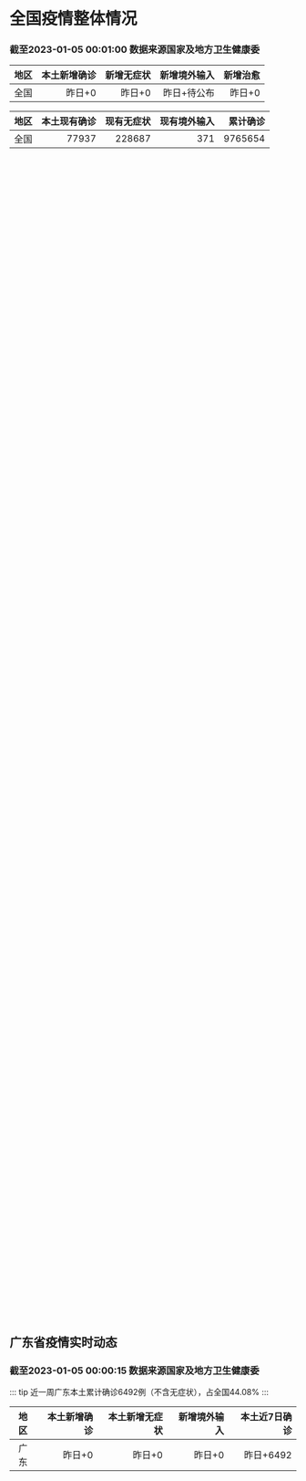 
# 全国疫情整体情况
### 截至2023-01-05 00:01:00 数据来源国家及地方卫生健康委

|地区|本土新增确诊|新增无症状|新增境外输入|新增治愈|
|:--:|---:|---:|---:|---:|
|全国|昨日+0|昨日+0|昨日+待公布|昨日+0|

|地区|本土现有确诊|现有无症状|现有境外输入|累计确诊|
|:--:|---:|---:|---:|---:|
|全国|77937|228687|371|9765654|

<ChinaMap :dataList="dataList" :title="title"/>

<div id="chinaDayModify" style="width:100%;height:500px;margin-bottom:10px;"></div>
<div id="chinaAddHistoryData" style="width:100%;height:500px;margin-bottom:10px;"></div>
<div id="chinaNowHistoryData" style="width:100%;height:500px;margin-bottom:10px;"></div>
<div id="chinaTotalHistoryData" style="width:100%;height:500px;margin-bottom:10px;"></div>


## 广东省疫情实时动态
### 截至2023-01-05 00:00:15 数据来源国家及地方卫生健康委

::: tip 近一周广东本土累计确诊6492例（不含无症状），占全国44.08%
:::

|地区|本土新增确诊|本土新增无症状|新增境外输入|本土近7日确诊|
|:--:|---:|---:|---:|---:|
|广东|昨日+0|昨日+0|昨日+0|昨日+6492|

<div id="guangdongModify" style="width:100%;height:500px;margin-bottom:10px;"></div>
<div id="guangdongTotalHistory" style="width:100%;height:500px;margin-bottom:10px;"></div>
<div id="guangzhouModifyHistory" style="width:100%;height:500px;margin-bottom:10px;"></div>


<script>
import * as echarts from 'echarts'
export default {
  data(){
    return {
      title: '新增本土确诊',
      dataList: [{name: '台湾', value: 0, addList: []},{name: '香港', value: 0, addList: []},{name: '广东', value: 0, addList: []},{name: '湖北', value: 0, addList: []},{name: '上海', value: 0, addList: []},{name: '吉林', value: 0, addList: []},{name: '四川', value: 0, addList: []},{name: '重庆', value: 0, addList: []},{name: '福建', value: 0, addList: []},{name: '海南', value: 0, addList: []},{name: '河南', value: 0, addList: []},{name: '北京', value: 0, addList: []},{name: '内蒙古', value: 0, addList: []},{name: '云南', value: 0, addList: []},{name: '浙江', value: 0, addList: []},{name: '陕西', value: 0, addList: []},{name: '黑龙江', value: 0, addList: []},{name: '山西', value: 0, addList: []},{name: '山东', value: 0, addList: []},{name: '湖南', value: 0, addList: []},{name: '江苏', value: 0, addList: []},{name: '广西', value: 0, addList: []},{name: '天津', value: 0, addList: []},{name: '辽宁', value: 0, addList: []},{name: '河北', value: 0, addList: []},{name: '澳门', value: 0, addList: []},{name: '新疆', value: 0, addList: []},{name: '江西', value: 0, addList: []},{name: '贵州', value: 0, addList: []},{name: '安徽', value: 0, addList: []},{name: '甘肃', value: 0, addList: []},{name: '西藏', value: 0, addList: []},{name: '青海', value: 0, addList: []},{name: '宁夏', value: 0, addList: []},{name: '南海诸岛', value: 0, addList: []}]
    }
  },
  mounted () {
    const themeObj = {"color":["#2ec7c9","#b6a2de","#5ab1ef","#ffb980","#d87a80","#8d98b3","#e5cf0d","#97b552","#95706d","#dc69aa","#07a2a4","#9a7fd1","#588dd5","#f5994e","#c05050","#59678c","#c9ab00","#7eb00a","#6f5553","#c14089"],"backgroundColor":"rgba(0,0,0,0)","textStyle":{},"title":{"textStyle":{"color":"#008acd"},"subtextStyle":{"color":"#aaaaaa"}},"line":{"itemStyle":{"borderWidth":1},"lineStyle":{"width":2},"symbolSize":3,"symbol":"emptyCircle","smooth":true},"radar":{"itemStyle":{"borderWidth":1},"lineStyle":{"width":2},"symbolSize":3,"symbol":"emptyCircle","smooth":true},"bar":{"itemStyle":{"barBorderWidth":0,"barBorderColor":"#ccc"}},"pie":{"itemStyle":{"borderWidth":0,"borderColor":"#ccc"}},"scatter":{"itemStyle":{"borderWidth":0,"borderColor":"#ccc"}},"boxplot":{"itemStyle":{"borderWidth":0,"borderColor":"#ccc"}},"parallel":{"itemStyle":{"borderWidth":0,"borderColor":"#ccc"}},"sankey":{"itemStyle":{"borderWidth":0,"borderColor":"#ccc"}},"funnel":{"itemStyle":{"borderWidth":0,"borderColor":"#ccc"}},"gauge":{"itemStyle":{"borderWidth":0,"borderColor":"#ccc"}},"candlestick":{"itemStyle":{"color":"#d87a80","color0":"#2ec7c9","borderColor":"#d87a80","borderColor0":"#2ec7c9","borderWidth":1}},"graph":{"itemStyle":{"borderWidth":0,"borderColor":"#ccc"},"lineStyle":{"width":1,"color":"#aaaaaa"},"symbolSize":3,"symbol":"emptyCircle","smooth":true,"color":["#2ec7c9","#b6a2de","#5ab1ef","#ffb980","#d87a80","#8d98b3","#e5cf0d","#97b552","#95706d","#dc69aa","#07a2a4","#9a7fd1","#588dd5","#f5994e","#c05050","#59678c","#c9ab00","#7eb00a","#6f5553","#c14089"],"label":{"color":"#eeeeee"}},"map":{"itemStyle":{"areaColor":"#dddddd","borderColor":"#eeeeee","borderWidth":0.5},"label":{"color":"#d87a80"},"emphasis":{"itemStyle":{"areaColor":"rgba(254,153,78,1)","borderColor":"#444","borderWidth":1},"label":{"color":"rgb(100,0,0)"}}},"geo":{"itemStyle":{"areaColor":"#dddddd","borderColor":"#eeeeee","borderWidth":0.5},"label":{"color":"#d87a80"},"emphasis":{"itemStyle":{"areaColor":"rgba(254,153,78,1)","borderColor":"#444","borderWidth":1},"label":{"color":"rgb(100,0,0)"}}},"categoryAxis":{"axisLine":{"show":true,"lineStyle":{"color":"#008acd"}},"axisTick":{"show":true,"lineStyle":{"color":"#333"}},"axisLabel":{"show":true,"color":"#333"},"splitLine":{"show":false,"lineStyle":{"color":["#eee"]}},"splitArea":{"show":false,"areaStyle":{"color":["rgba(250,250,250,0.3)","rgba(200,200,200,0.3)"]}}},"valueAxis":{"axisLine":{"show":true,"lineStyle":{"color":"#008acd"}},"axisTick":{"show":true,"lineStyle":{"color":"#333"}},"axisLabel":{"show":true,"color":"#333"},"splitLine":{"show":true,"lineStyle":{"color":["#eee"]}},"splitArea":{"show":true,"areaStyle":{"color":["rgba(250,250,250,0.3)","rgba(200,200,200,0.3)"]}}},"logAxis":{"axisLine":{"show":true,"lineStyle":{"color":"#008acd"}},"axisTick":{"show":true,"lineStyle":{"color":"#333"}},"axisLabel":{"show":true,"color":"#333"},"splitLine":{"show":true,"lineStyle":{"color":["#eee"]}},"splitArea":{"show":true,"areaStyle":{"color":["rgba(250,250,250,0.3)","rgba(200,200,200,0.3)"]}}},"timeAxis":{"axisLine":{"show":true,"lineStyle":{"color":"#008acd"}},"axisTick":{"show":true,"lineStyle":{"color":"#333"}},"axisLabel":{"show":true,"color":"#333"},"splitLine":{"show":true,"lineStyle":{"color":["#eee"]}},"splitArea":{"show":false,"areaStyle":{"color":["rgba(250,250,250,0.3)","rgba(200,200,200,0.3)"]}}},"toolbox":{"iconStyle":{"borderColor":"#2ec7c9"},"emphasis":{"iconStyle":{"borderColor":"#18a4a6"}}},"legend":{"textStyle":{"color":"#333333"}},"tooltip":{"axisPointer":{"lineStyle":{"color":"#008acd","width":"1"},"crossStyle":{"color":"#008acd","width":"1"}}},"timeline":{"lineStyle":{"color":"#008acd","width":1},"itemStyle":{"color":"#008acd","borderWidth":1},"controlStyle":{"color":"#008acd","borderColor":"#008acd","borderWidth":0.5},"checkpointStyle":{"color":"#2ec7c9","borderColor":"#2ec7c9"},"label":{"color":"#008acd"},"emphasis":{"itemStyle":{"color":"#a9334c"},"controlStyle":{"color":"#008acd","borderColor":"#008acd","borderWidth":0.5},"label":{"color":"#008acd"}}},"visualMap":{"color":["#5ab1ef","#e0ffff"]},"dataZoom":{"backgroundColor":"rgba(47,69,84,0)","dataBackgroundColor":"#efefff","fillerColor":"rgba(182,162,222,0.2)","handleColor":"#008acd","handleSize":"100%","textStyle":{"color":"#333333"}},"markPoint":{"label":{"color":"#eeeeee"},"emphasis":{"label":{"color":"#eeeeee"}}}}

    echarts.registerTheme('dark', (themeObj))

    this.chartChDay = echarts.init(document.getElementById("chinaDayModify"), "dark")
,this.chartChAdd = echarts.init(document.getElementById("chinaAddHistoryData"), "dark")
,this.chartChNow = echarts.init(document.getElementById("chinaNowHistoryData"), "dark")
,this.chartChTotal = echarts.init(document.getElementById("chinaTotalHistoryData"), "dark")
,this.chartGdMod = echarts.init(document.getElementById("guangdongModify"), "dark")
,this.chartGdTotal = echarts.init(document.getElementById("guangdongTotalHistory"), "dark")
,this.chartGzMod = echarts.init(document.getElementById("guangzhouModifyHistory"), "dark")


    const option_gd_mod = {
      title: {
        text: '广东疫情新增趋势（人）'
      },
      tooltip: {
        trigger: 'axis',
        axisPointer: {
          type: 'cross',
          label: {
            backgroundColor: '#6a7985'
          }
        }
      },
      legend: {
        top: 20,
        data: [{name: '本土新增确诊',icon: 'rect'}, {name: '本土新增无症状',icon: 'rect'},{name: '新增境外输入',icon: 'rect'}]
      },
      grid: {
        left: '3%',
        right: '4%',
        bottom: '3%',
        containLabel: true
      },
      toolbox: {
        feature: {
          saveAsImage: {}
        }
      },
      xAxis: {
        type: 'category',
        boundaryGap: false,
        data: ["12.15","12.16","12.17","12.18","12.19","12.20","12.21","12.22","12.23","12.24","12.25","12.26","12.27","12.28","12.29","12.30","12.31","01.01","01.02","01.03",]
      },
      yAxis: {
        type: 'value'
      },
      series: [
        {
          name: '本土新增确诊',
          type: 'line',
          areaStyle: {},
          emphasis: {
            focus: 'series'
          },
          data: [1065,990,915,846,1075,1171,1325,1599,1737,1384,1182,1976,2233,2239,2400,2766,1784,1555,1829,2917,]
        },
        {
          name: '本土新增无症状',
          type: 'line',
          areaStyle: {},
          emphasis: {
            focus: 'series'
          },
          data: [0,0,0,0,0,0,0,0,0,0,0,0,0,0,0,0,0,0,0,0,]
        },
        {
          name: '新增境外输入',
          type: 'line',
          areaStyle: {},
          emphasis: {
            focus: 'series'
          },
          data: [17,13,17,31,36,18,47,41,6,11,5,22,82,4,18,9,31,17,18,2,]
        }
      ]
    };

    const option_gd_total = {
      title: {
        text: '广东疫情概览（人）'
      },
      tooltip: {
        trigger: 'axis',
        axisPointer: {
          type: 'cross',
          label: {
            backgroundColor: '#6a7985'
          }
        }
      },
      legend: {
        top: 20,
        data: [{name: '累计确诊',icon: 'rect'},{name: '累计治愈',icon: 'rect'}]
      },
      grid: {
        left: '3%',
        right: '4%',
        bottom: '3%',
        containLabel: true
      },
      toolbox: {
        feature: {
          saveAsImage: {}
        }
      },
      xAxis: {
        type: 'category',
        boundaryGap: false,
        data: ["12.15","12.16","12.17","12.18","12.19","12.20","12.21","12.22","12.23","12.24","12.25","12.26","12.27","12.28","12.29","12.30","12.31","01.01","01.02","01.03","01.04","01.05","01.06","01.07","01.08","01.09","01.10","01.11","01.12","01.13","01.14","01.15","01.16","01.17","01.18","01.19","01.20","01.21","01.22","01.23","01.24","01.25","01.26","01.27","01.28","01.29","01.30","01.31","02.01","02.02","02.03","02.04","02.05","02.06","02.07","02.08","02.09","02.10","02.11",]
      },
      yAxis: {
        type: 'value'
      },
      series: [
        {
          name: '累计确诊',
          type: 'line',
          areaStyle: {},
          emphasis: {
            focus: 'series'
          },
          data: [57630,58633,59565,60442,61553,62742,64114,65754,67497,68892,70079,72077,74392,76635,79053,79053,80868,82440,84287,84287,84287,84287,84287,84287,84287,84287,84287,84287,84287,84287,84287,84287,84287,84287,84287,84287,84287,84287,84287,84287,84287,84287,84287,84287,84287,84287,84287,84287,84287,84287,84287,84287,84287,84287,84287,84287,84287,84287,84287,]
        },
        {
          name: '累计治愈',
          type: 'line',
          areaStyle: {},
          emphasis: {
            focus: 'series'
          },
          data: [24794,24794,24794,24794,24794,51366,51366,51366,51366,51366,51366,51366,51366,51366,51366,51366,51366,51366,51366,51366,51366,51366,51366,51366,51366,51366,51366,51366,51366,51366,51366,51366,51366,51366,51366,51366,51366,51366,51366,51366,51366,51366,51366,51366,51366,51366,51366,51366,51366,51366,51366,51366,51366,51366,51366,51366,51366,51366,51366,]
        }
      ]
    };

    const option_gz_mod = {
      title: {
        text: '广州疫情新增趋势（人）'
      },
      tooltip: {
        trigger: 'axis',
        axisPointer: {
          type: 'cross',
          label: {
            backgroundColor: '#6a7985'
          }
        }
      },
      legend: {
        top: 20,
        data: [{name: '本土新增确诊',icon: 'rect'},{name: '本土新增无症状',icon: 'rect'}]
      },
      grid: {
        left: '3%',
        right: '4%',
        bottom: '3%',
        containLabel: true
      },
      toolbox: {
        feature: {
          saveAsImage: {}
        }
      },
      xAxis: {
        type: 'category',
        boundaryGap: false,
        data: ["1215","1216","1217","1218","1219","1220","1221","1222","1223","1224","1225","0103",]
      },
      yAxis: {
        type: 'value'
      },
      series: [
        {
          name: '本土新增确诊',
          type: 'line',
          areaStyle: {},
          emphasis: {
            focus: 'series'
          },
          data: [505,451,403,374,537,564,546,0,0,0,0,0,]
        },
        {
          name: '本土新增无症状',
          type: 'line',
          areaStyle: {},
          emphasis: {
            focus: 'series'
          },
          data: [0,0,0,0,0,0,0,0,0,0,0,0,]
        }
      ]
    };

    const option_ch_day  = {
      series: [
        {
          type: 'treemap',
          data: [
            {
              name: '本土新增确诊昨日+0',
              value: 1,
            },
            {
              name: '新增无症状昨日+0',
              value: 1,
            },
            {
              name: '新增境外输入昨日+待公布',
              value: 1,
            },
            {
              name: '新增治愈昨日+0',
              value: 1,
            },
          ]
        }
      ]
    };

    const option_ch_add = {
      title: {
        text: '新增疫情整体走势'
      },
      tooltip: {
        trigger: 'axis',
        axisPointer: {
          type: 'cross',
          label: {
            backgroundColor: '#6a7985'
          }
        }
      },
      legend: {
        top: 20,
        data: [{name: '本土确诊',icon: 'rect'}, {name: '无症状感染',icon: 'rect'},{name: '新增境外输入',icon: 'rect'}]
      },
      grid: {
        left: '3%',
        right: '4%',
        bottom: '3%',
        containLabel: true
      },
      toolbox: {
        feature: {
          saveAsImage: {}
        }
      },
      xAxis: {
        type: 'category',
        boundaryGap: false,
        data: ["12.12","12.13","12.14","12.15","12.16","12.17","12.18","12.19","12.20","12.21","12.22","12.23","12.24","12.25","12.26","12.27","12.28","12.29","12.30","12.31","01.01","01.02","01.03",]
      },
      yAxis: {
        type: 'value'
      },
      series: [
        {
          name: '本土确诊',
          type: 'line',
          areaStyle: {},
          emphasis: {
            focus: 'series'
          },
          data: [2270,2249,1944,2091,2229,2028,1918,2656,3049,2966,3696,4103,2940,2637,4388,5136,5080,5491,7179,5102,4499,4804,7685,]
        },
        {
          name: '无症状感染',
          type: 'line',
          areaStyle: {},
          emphasis: {
            focus: 'series'
          },
          data: [5181,0,0,0,0,0,0,0,0,0,0,0,0,0,0,0,0,0,0,0,0,0,0,]
        },
        {
          name: '新增境外输入',
          type: 'line',
          areaStyle: {},
          emphasis: {
            focus: 'series'
          },
          data: [45,42,56,66,57,69,77,66,52,64,65,25,43,31,48,95,22,24,25,36,24,29,4,]
        }
      ]
    };

    const option_ch_now = {
      title: {
        text: '现有疫情整体走势'
      },
      tooltip: {
        trigger: 'axis',
        axisPointer: {
          type: 'cross',
          label: {
            backgroundColor: '#6a7985'
          }
        }
      },
      legend: {
        top: 20,
        data: [{name: '本土确诊',icon: 'rect'}, {name: '无症状感染',icon: 'rect'},{name: '新增境外输入',icon: 'rect'}]
      },
      grid: {
        left: '3%',
        right: '4%',
        bottom: '3%',
        containLabel: true
      },
      toolbox: {
        feature: {
          saveAsImage: {}
        }
      },
      xAxis: {
        type: 'category',
        boundaryGap: false,
        data: ["12.12","12.13","12.14","12.15","12.16","12.17","12.18","12.19","12.20","12.21","12.22","12.23","12.24","12.25","12.26","12.27","12.28","12.29","12.30","12.31","01.01","01.02","01.03","01.04","01.05","01.06","01.07","01.08","01.09","01.10","01.11","01.12","01.13","01.14","01.15","01.16","01.17","01.18","01.19","01.20","01.21","01.22","01.23","01.24","01.25","01.26","01.27","01.28","01.29","01.30","01.31","02.01","02.02","02.03","02.04","02.05","02.06","02.07","02.08","02.09","02.10","02.11",]
      },
      yAxis: {
        type: 'value'
      },
      series: [
        {
          name: '本土确诊',
          type: 'line',
          areaStyle: {},
          emphasis: {
            focus: 'series'
          },
          data: [35849,34830,34288,34283,33888,34193,34808,35509,36636,37295,38884,41265,43449,45397,48154,51406,54566,57769,61980,65890,69817,73790,77937,77937,77937,77937,77937,77937,77937,77937,77937,77937,77937,77937,77937,77937,77937,77937,77937,77937,77937,77937,77937,77937,77937,77937,77937,77937,77937,77937,77937,77937,77937,77937,77937,77937,77937,77937,77937,77937,77937,77937,]
        },
        {
          name: '无症状感染',
          type: 'line',
          areaStyle: {},
          emphasis: {
            focus: 'series'
          },
          data: [491,444,412,424,446,460,490,467,475,475,471,434,419,406,396,445,435,421,406,408,404,398,371,371,371,371,371,371,371,371,371,371,371,371,371,371,371,371,371,371,371,371,371,371,371,371,371,371,371,371,371,371,371,371,371,371,371,371,371,371,371,371,]
        },
        {
          name: '新增境外输入',
          type: 'line',
          areaStyle: {},
          emphasis: {
            focus: 'series'
          },
          data: [228687,228687,228687,228687,228687,228687,228687,228687,228687,228687,228687,228687,228687,228687,228687,228687,228687,228687,228687,228687,228687,228687,228687,228687,228687,228687,228687,228687,228687,228687,228687,228687,228687,228687,228687,228687,228687,228687,228687,228687,228687,228687,228687,228687,228687,228687,228687,228687,228687,228687,228687,228687,228687,228687,228687,228687,228687,228687,228687,228687,228687,228687,]
        }
      ]
    };

    const option_ch_total = {
      title: {
        text: '累计疫情整体走势'
      },
      tooltip: {
        trigger: 'axis',
        axisPointer: {
          type: 'cross',
          label: {
            backgroundColor: '#6a7985'
          }
        }
      },
      legend: {
        top: 20,
        data: [{name: '确诊(含港澳台)', con: 'rect'}, {name: '死亡(含港澳台)',icon: 'rect'}]
      },
      grid: {
        left: '3%',
        right: '4%',
        bottom: '3%',
        containLabel: true
      },
      toolbox: {
        feature: {
          saveAsImage: {}
        }
      },
      xAxis: {
        type: 'category',
        boundaryGap: false,
        data: ["12.12","12.13","12.14","12.15","12.16","12.17","12.18","12.19","12.20","12.21","12.22","12.23","12.24","12.25","12.26","12.27","12.28","12.29","12.30","12.31","01.01","01.02","01.03","01.04","01.05","01.06","01.07","01.08","01.09","01.10","01.11","01.12","01.13","01.14","01.15","01.16","01.17","01.18","01.19","01.20","01.21","01.22","01.23","01.24","01.25","01.26","01.27","01.28","01.29","01.30","01.31","02.01","02.02","02.03","02.04","02.05","02.06","02.07","02.08","02.09","02.10","02.11",]
      },
      yAxis: {
        type: 'value'
      },
      series: [
        {
          name: '确诊(含港澳台)',
          type: 'line',
          areaStyle: {},
          emphasis: {
            focus: 'series'
          },
          data: [9326304,9326304,9326304,9326304,9326304,9326304,9326304,9326304,9326304,9326304,9326304,9558276,9558276,9558276,9558276,9558276,9558276,9558276,9765654,9765654,9765654,9765654,9765654,9765654,9765654,9765654,9765654,9765654,9765654,9765654,9765654,9765654,9765654,9765654,9765654,9765654,9765654,9765654,9765654,9765654,9765654,9765654,9765654,9765654,9765654,9765654,9765654,9765654,9765654,9765654,9765654,9765654,9765654,9765654,9765654,9765654,9765654,9765654,9765654,9765654,9765654,9765654,]
        },
        {
          name: '死亡(含港澳台)',
          type: 'line',
          areaStyle: {},
          emphasis: {
            focus: 'series'
          },
          data: [28939,28939,28939,28939,28939,28939,28939,28939,28939,28939,28939,28939,28939,28939,28939,28939,28939,28939,28939,28939,28939,28939,28939,28939,28939,28939,28939,28939,28939,28939,28939,28939,28939,28939,28939,28939,28939,28939,28939,28939,28939,28939,28939,28939,28939,28939,28939,28939,28939,28939,28939,28939,28939,28939,28939,28939,28939,28939,28939,28939,28939,28939,]
        }
      ]
    };

    this.chartGdMod.setOption(option_gd_mod);
    this.chartGdTotal.setOption(option_gd_total);
    this.chartGzMod.setOption(option_gz_mod);
    this.chartChDay.setOption(option_ch_day);
    this.chartChAdd.setOption(option_ch_add);
    this.chartChNow.setOption(option_ch_now);
    this.chartChTotal.setOption(option_ch_total);

    window.onresize = () => {
      this.chartGdMod.resize()
      this.chartGdTotal.resize()
      this.chartGzMod.resize()
      this.chartChDay.resize()
      this.chartChAdd.resize()
      this.chartChNow.resize()
      this.chartChTotal.resize()
    }
  }
}
</script>

## 广东省各地区疫情情况

::: danger 0个中高风险地区
:::

|地区|本土新增确诊|本土新增无症状|本土近7日确诊|中高风险地区|
|:--:|---:|---:|---:|---:|
|广州|0|0|+3023|0|
|汕头|0|0|+514|0|
|深圳|0|0|+480|0|
|云浮|0|0|+320|0|
|惠州|0|0|+302|0|
|佛山|0|0|+258|0|
|潮州|0|0|+253|0|
|中山|0|0|+210|0|
|珠海|0|0|+207|0|
|阳江|0|0|+195|0|
|湛江|0|0|+139|0|
|茂名|0|0|+120|0|
|江门|0|0|+111|0|
|肇庆|0|0|+69|0|
|梅州|0|0|+62|0|
|韶关|0|0|+61|0|
|汕尾|0|0|+55|0|
|清远|0|0|+43|0|
|东莞|0|0|+35|0|
|河源|0|0|+19|0|
|揭阳|0|0|+16|0|
|未公布来源|0|0|0|0|


## 广东疫情热点动态

  
### 02-12 07:20
::: tip 广州可检测新冠抗体！建议这些人群重点检测
阳康”之后，我安全了吗？
至今还没症状，我“阳过”了吗？
打了疫苗，我就有保护力了吗？
需要做新冠病毒抗体检测吗？
具体如何检测？
哪些人建议检测？...

广州增城发布

[阅读全文](https://view.inews.qq.com/a/20230211A07RRY00?uid=101705948131&chlid=_qqnews_custom_search_pictext#)
:::

### 02-11 08:53
::: tip 广东2023年体育中考调整 必考项目调整为选考项目
中国青年报客户端广州2月10日电（中青报·中青网记者 林洁）今天，广东省教育厅印发了《关于做好2023年初中毕业生升学体育考试工作的通知》（以下简称通知），明确了广东省体育中考必考项目男子1000米/...

中国青年报

[阅读全文](https://view.inews.qq.com/a/20230210A08GZ300?&chlid=news_news_top&uid=100188415180#)
:::

### 02-10 09:14
::: tip 广州市赴港澳签注智能办理点一览表
温馨提示：为避免扎堆办理造成等候时间过长，建议您错峰办理。...

广州公安

[阅读全文](https://view.inews.qq.com/a/20230209A08N8O00?shareto=wx&devid=6B867A79-89E7-4FEF-A3B8-FCBF7F356E49&qimei=5e1231f5-e69a-46f0-b45d-19c7cb333211&uid=100162862382&qs_signature=AAwgzCBMmawkyre%2B2vQUWEz4AEnOAwtP8MAu2ewQiw%2BXkY24DxjNXTobIxeuM4DsZeXhlv4ZjPyGNjp6CaPJQWnRyzxkW6ypzXWQV6RhhwtE1hxO4w1mBQACvtJu0A%3D%3D&appver=15.5_qqnews_7.0.51#)
:::

### 02-08 16:20
::: tip 多地回应疫情期间幼儿园退费问题：部分地区可抵扣春季学期费用
“幼儿园因疫情原因导致2022年12月13日至2023年1月未上课，这部分保教费及生活费教育局有没有文件规定是怎么处理的？”日前，有广东东莞家长反映疫情影响下的幼儿园退费问题。“目前国家和省暂无就疫情...

澎湃新闻

[阅读全文](https://h5.baike.qq.com/mobile/landing.html?docid=20230208A0584H00&isNews=1&adtag=wxjk.yqssc.yqdt)
:::

### 02-08 09:25
::: tip 全面恢复正常通关！深圳市各关口交通出行顺畅
2月6日，深港两地全面恢复正常通关。记者早上在深圳市各大陆路口岸看到，所有口岸都已全面通行，两地居民穿梭络绎不绝。为保障旅客来深后交通出行，交通部门全力做好口岸交通接驳，让通关旅客便利“丝滑”出行。
...

深圳特区报

[阅读全文](https://view.inews.qq.com/a/20230206A02X8O00?shareto=wx&devid=6B867A79-89E7-4FEF-A3B8-FCBF7F356E49&qimei=5e1231f5-e69a-46f0-b45d-19c7cb333211&uid=100162862382&qs_signature=AAwgmaNam3IalJV6hUsEcEeHF%2FsVrvdGbJXe%2BayizqNbXQ28GvCnJnrcITaBvVQ0lfFtZJueakSIgH%2FroXrOkTXYGhrk97SfTaIlsX4MOouosLRmyRdoXYBSTlunCe%3D%3D&appver=15.5_qqnews_7.0.51#)
:::

### 02-08 09:06
::: tip 广州已有医院开展新冠病毒抗体检测服务，怎么查？
近日，北京“官宣”为全面评估新冠病毒感染情况，了解社区人群血清抗体水平，即将开展人群血清抗体调查。与此同时，湖南疾控中心、武汉疾控中心也都新增新冠病毒抗体水平检测服务。（30-50元/次！做新冠抗体检...

羊城晚报

[阅读全文](https://h5.baike.qq.com/mobile/landing.html?docid=20230208A018IB00&isNews=1&adtag=wxjk.yqssc.yqdt)
:::

### 02-07 09:50
::: tip 香港与内地全面“通关” 皇岗口岸重开迎接旅客
2月6日，香港与内地全面“通关”，而24小时开放的落马洲/皇岗口岸率先于凌晨零点开放，有旅客从皇岗口岸入境香港，过程畅顺，深圳皇岗口岸挂有“皇岗口岸欢迎您回家”的标语。图为深圳皇岗口岸的标语欢迎香港旅...

中国新闻网

[阅读全文](https://view.inews.qq.com/a/20230206A06VHB00?shareto=wx&devid=6B867A79-89E7-4FEF-A3B8-FCBF7F356E49&qimei=5e1231f5-e69a-46f0-b45d-19c7cb333211&uid=100162862382&qs_signature=AAwNUZ5QyLwPzoWENn7KYs%2Bh2TqQ6lHQidY8BGVq7YQyY5mb5cvvE%2BcgEvSQcx1X6Nn2N1t%2BS%2Fh5AR1yBKZlT0fW440kRu%2FCe%2BONYQ5YopTfZqauDQbW714VwP%2FiGq%3D%3D&appver=15.5_qqnews_7.0.51#)
:::

### 02-07 09:49
::: tip 深圳各港澳智能签注机全面开放，无需预约
2月6日零点，深圳各港澳自助签注机已全面开放。根据“深圳公安”公众号发布的通告，持有效往来港澳通行证办理香港、澳门旅游再次签注及深户赴港“一周一行”再次签注的无需预约，可直接前往各大厅智能签注区办理。...

南方都市报

[阅读全文](https://view.inews.qq.com/a/20230206A02VZQ00?uid=100188415180&chlid=_qqnews_custom_search_pictext#)
:::

### 02-07 09:39
::: tip 广州各大医院恢复常态化诊疗：就医更便利，仍需做好防护
近日不少广州市民前往医院就诊时，发现医院似乎发生了新变化。
门口宽敞了许多，之前设在医院周围的围蔽已经不见踪影，分诊通道也被拆除，健康码、通行码等标识也不再被要求查看。
据国务院联防联控机制新闻发布会...

21世纪经济报道

[阅读全文](https://view.inews.qq.com/a/20230206A03SBE00?uid=100188415180&chlid=_qqnews_custom_search_pictext#)
:::

### 02-06 19:04
::: tip 今起乘坐广深港高铁前往香港 不再查验48小时内核酸阴性证明
据“中国铁路”微信公众号消息，为贯彻落实国务院港澳事务办公室《关于全面恢复内地与港澳人员往来的通知》的要求，经与香港铁路部门沟通协商，自2023年2月6日零时起，铁路部门进一步优化内地与香港间铁路旅客...

北青都市

[阅读全文](https://h5.baike.qq.com/mobile/landing.html?docid=20230206A06YH400&isNews=1&adtag=wxjk.yqssc.yqdt)
:::


## 广州疫情热点动态

  
### 02-12 07:20
::: tip 广州可检测新冠抗体！建议这些人群重点检测
阳康”之后，我安全了吗？
至今还没症状，我“阳过”了吗？
打了疫苗，我就有保护力了吗？
需要做新冠病毒抗体检测吗？
具体如何检测？
哪些人建议检测？...

广州增城发布

[阅读全文](https://view.inews.qq.com/a/20230211A07RRY00?uid=101705948131&chlid=_qqnews_custom_search_pictext#)
:::

### 02-11 08:53
::: tip 广东2023年体育中考调整 必考项目调整为选考项目
中国青年报客户端广州2月10日电（中青报·中青网记者 林洁）今天，广东省教育厅印发了《关于做好2023年初中毕业生升学体育考试工作的通知》（以下简称通知），明确了广东省体育中考必考项目男子1000米/...

中国青年报

[阅读全文](https://view.inews.qq.com/a/20230210A08GZ300?&chlid=news_news_top&uid=100188415180#)
:::

### 02-10 09:14
::: tip 广州市赴港澳签注智能办理点一览表
温馨提示：为避免扎堆办理造成等候时间过长，建议您错峰办理。...

广州公安

[阅读全文](https://view.inews.qq.com/a/20230209A08N8O00?shareto=wx&devid=6B867A79-89E7-4FEF-A3B8-FCBF7F356E49&qimei=5e1231f5-e69a-46f0-b45d-19c7cb333211&uid=100162862382&qs_signature=AAwgzCBMmawkyre%2B2vQUWEz4AEnOAwtP8MAu2ewQiw%2BXkY24DxjNXTobIxeuM4DsZeXhlv4ZjPyGNjp6CaPJQWnRyzxkW6ypzXWQV6RhhwtE1hxO4w1mBQACvtJu0A%3D%3D&appver=15.5_qqnews_7.0.51#)
:::

### 02-08 16:20
::: tip 多地回应疫情期间幼儿园退费问题：部分地区可抵扣春季学期费用
“幼儿园因疫情原因导致2022年12月13日至2023年1月未上课，这部分保教费及生活费教育局有没有文件规定是怎么处理的？”日前，有广东东莞家长反映疫情影响下的幼儿园退费问题。“目前国家和省暂无就疫情...

澎湃新闻

[阅读全文](https://h5.baike.qq.com/mobile/landing.html?docid=20230208A0584H00&isNews=1&adtag=wxjk.yqssc.yqdt)
:::

### 02-08 09:25
::: tip 全面恢复正常通关！深圳市各关口交通出行顺畅
2月6日，深港两地全面恢复正常通关。记者早上在深圳市各大陆路口岸看到，所有口岸都已全面通行，两地居民穿梭络绎不绝。为保障旅客来深后交通出行，交通部门全力做好口岸交通接驳，让通关旅客便利“丝滑”出行。
...

深圳特区报

[阅读全文](https://view.inews.qq.com/a/20230206A02X8O00?shareto=wx&devid=6B867A79-89E7-4FEF-A3B8-FCBF7F356E49&qimei=5e1231f5-e69a-46f0-b45d-19c7cb333211&uid=100162862382&qs_signature=AAwgmaNam3IalJV6hUsEcEeHF%2FsVrvdGbJXe%2BayizqNbXQ28GvCnJnrcITaBvVQ0lfFtZJueakSIgH%2FroXrOkTXYGhrk97SfTaIlsX4MOouosLRmyRdoXYBSTlunCe%3D%3D&appver=15.5_qqnews_7.0.51#)
:::

### 02-08 09:06
::: tip 广州已有医院开展新冠病毒抗体检测服务，怎么查？
近日，北京“官宣”为全面评估新冠病毒感染情况，了解社区人群血清抗体水平，即将开展人群血清抗体调查。与此同时，湖南疾控中心、武汉疾控中心也都新增新冠病毒抗体水平检测服务。（30-50元/次！做新冠抗体检...

羊城晚报

[阅读全文](https://h5.baike.qq.com/mobile/landing.html?docid=20230208A018IB00&isNews=1&adtag=wxjk.yqssc.yqdt)
:::

### 02-07 09:50
::: tip 香港与内地全面“通关” 皇岗口岸重开迎接旅客
2月6日，香港与内地全面“通关”，而24小时开放的落马洲/皇岗口岸率先于凌晨零点开放，有旅客从皇岗口岸入境香港，过程畅顺，深圳皇岗口岸挂有“皇岗口岸欢迎您回家”的标语。图为深圳皇岗口岸的标语欢迎香港旅...

中国新闻网

[阅读全文](https://view.inews.qq.com/a/20230206A06VHB00?shareto=wx&devid=6B867A79-89E7-4FEF-A3B8-FCBF7F356E49&qimei=5e1231f5-e69a-46f0-b45d-19c7cb333211&uid=100162862382&qs_signature=AAwNUZ5QyLwPzoWENn7KYs%2Bh2TqQ6lHQidY8BGVq7YQyY5mb5cvvE%2BcgEvSQcx1X6Nn2N1t%2BS%2Fh5AR1yBKZlT0fW440kRu%2FCe%2BONYQ5YopTfZqauDQbW714VwP%2FiGq%3D%3D&appver=15.5_qqnews_7.0.51#)
:::

### 02-07 09:49
::: tip 深圳各港澳智能签注机全面开放，无需预约
2月6日零点，深圳各港澳自助签注机已全面开放。根据“深圳公安”公众号发布的通告，持有效往来港澳通行证办理香港、澳门旅游再次签注及深户赴港“一周一行”再次签注的无需预约，可直接前往各大厅智能签注区办理。...

南方都市报

[阅读全文](https://view.inews.qq.com/a/20230206A02VZQ00?uid=100188415180&chlid=_qqnews_custom_search_pictext#)
:::

### 02-07 09:39
::: tip 广州各大医院恢复常态化诊疗：就医更便利，仍需做好防护
近日不少广州市民前往医院就诊时，发现医院似乎发生了新变化。
门口宽敞了许多，之前设在医院周围的围蔽已经不见踪影，分诊通道也被拆除，健康码、通行码等标识也不再被要求查看。
据国务院联防联控机制新闻发布会...

21世纪经济报道

[阅读全文](https://view.inews.qq.com/a/20230206A03SBE00?uid=100188415180&chlid=_qqnews_custom_search_pictext#)
:::

### 02-06 19:04
::: tip 今起乘坐广深港高铁前往香港 不再查验48小时内核酸阴性证明
据“中国铁路”微信公众号消息，为贯彻落实国务院港澳事务办公室《关于全面恢复内地与港澳人员往来的通知》的要求，经与香港铁路部门沟通协商，自2023年2月6日零时起，铁路部门进一步优化内地与香港间铁路旅客...

北青都市

[阅读全文](https://h5.baike.qq.com/mobile/landing.html?docid=20230206A06YH400&isNews=1&adtag=wxjk.yqssc.yqdt)
:::

